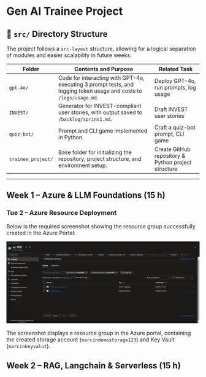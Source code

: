 # Gen AI Trainee Project

## 📁 `src/` Directory Structure

The project follows a `src-layout` structure, allowing for a logical separation of modules and easier scalability in future weeks.

| Folder            | Contents and Purpose | Related Task |
|-------------------|----------------------|--------------|
| `gpt-4o/`          | Code for interacting with GPT-4o, executing 3 prompt tests, and logging token usage and costs to `/logs/usage.md`. | Deploy GPT-4o, run prompts, log usage |
| `INVEST/`          | Generator for INVEST-compliant user stories, with output saved to `/backlog/sprint1.md`. | Draft INVEST user stories |
| `quiz-bot/`        | Prompt and CLI game implemented in Python. | Craft a quiz-bot prompt, CLI game |
| `trainee_project/` | Base folder for initializing the repository, project structure, and environment setup. | Create GitHub repository & Python project structure |

---

## Week 1 – Azure & LLM Foundations (15 h)

### Tue 2 – Azure Resource Deployment

Below is the required screenshot showing the resource group successfully created in the Azure Portal:

![Azure Portal Screenshot](assets/Azure.png)

The screenshot displays a resource group in the Azure portal, containing the created storage account (`marcindemostorage123`) and Key Vault (`marcinkeyvalut`).

## Week 2 – RAG, Langchain & Serverless (15 h)